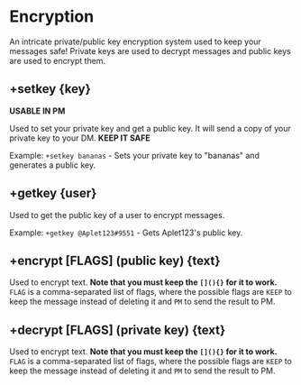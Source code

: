 # Encryption
An intricate private/public key encryption system used to keep your messages safe! Private keys are used to decrypt messages and public keys are used to encrypt them.
## +setkey {key}
**USABLE IN PM**

Used to set your private key and get a public key. It will send a copy of your private key to your DM. **KEEP IT SAFE**

Example: `+setkey bananas` - Sets your private key to "bananas" and generates a public key.
## +getkey {user}
Used to get the public key of a user to encrypt messages.

Example: `+getkey @Aplet123#9551` - Gets Aplet123's public key.
## +encrypt [FLAGS] (public key) {text}
Used to encrypt text. **Note that you must keep the `[](){}` for it to work.** `FLAG` is a comma-separated list of flags, where the possible flags are `KEEP` to keep the message instead of deleting it and `PM` to send the result to PM.

## +decrypt [FLAGS] (private key) {text}
Used to encrypt text. **Note that you must keep the `[](){}` for it to work.** `FLAG` is a comma-separated list of flags, where the possible flags are `KEEP` to keep the message instead of deleting it and `PM` to send the result to PM.